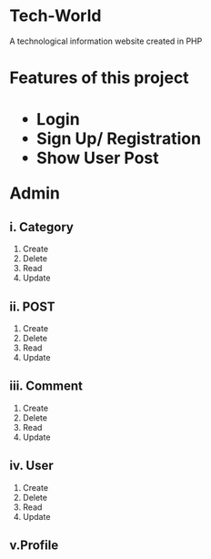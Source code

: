 # Tech-World
A technological information website created in PHP 

<h1>Features of this project<h1>

<ul>
<li>Login</li>
<li>Sign Up/ Registration </li>
<li>Show User Post </li>
</ul>



<b>Admin</b>

<h2>i. Category</h2>
<ol>
  <li>Create</li>
  <li>Delete</li>
  <li>Read</li>
  <li>Update</li>
</ol>

<h2>ii. POST</h2>
<ol>
  <li>Create</li>
  <li>Delete</li>
  <li>Read</li>
  <li>Update</li>
</ol>

<h2>iii. Comment </h2>
<ol>
  <li>Create</li>
  <li>Delete</li>
  <li>Read</li>
  <li>Update</li>
</ol>

<h2>iv. User </h2>
<ol>
  <li>Create</li>
  <li>Delete</li>
  <li>Read</li>
  <li>Update</li>
</ol>


<h2> v.Profile</h2>

